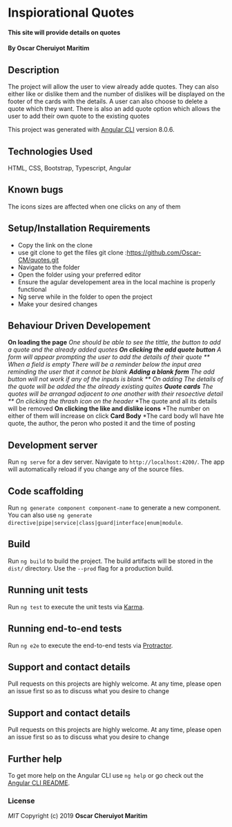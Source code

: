 # Inspiorational  Quotes

#### This site will provide details on quotes
#### By  **Oscar Cheruiyot Maritim**
## Description
The project will allow the user to view already adde quotes. They can also either like or dislike them and the number of dislikes will be displayed on the footer of the cards with the details. A user can also choose to delete a quote which they want. There is also an add quote option which allows the user to add their own quote to the existing quotes

This project was generated with [Angular CLI](https://github.com/angular/angular-cli) version 8.0.6.
## Technologies Used
HTML, CSS, Bootstrap, Typescript, Angular
## Known bugs
The icons sizes are affected when one clicks on any of them

## Setup/Installation Requirements
* Copy the link on the clone
* use git clone to get the files git clone :https://github.com/Oscar-CM/quotes.git
* Navigate to the folder
* Open the folder using your preferred editor
* Ensure the agular developement area in the local machine is properly functional
* Ng serve while in the folder to open the project
* Make your desired changes

## Behaviour Driven Developement
**On loading the page**
*One should be able to see the tittle, the button to add a quote and the already added quotes
**On clicking the add quote button**
*A form will appear prompting the user to add the details of their quote
** When a field is empty**
*There will be a reminder below the input area reminding the user that it cannot be blank
**Adding a blank form**
*The add button will not work if any of the inputs is blank
** On adding**
*The details of the quote will be added the the already existing quites
**Quote cards**
*The quotes will be arrangad adjacent to one another with their resoective detail
** On clicking the thrash icon on the header**
*The quote and all its details will be removed
**On clicking the like and dislike icons**
*The number on either of them will increase on click
**Card Body**
*The card body wll have hte quote, the author, the peron who posted it and the time of posting

## Development server

Run `ng serve` for a dev server. Navigate to `http://localhost:4200/`. The app will automatically reload if you change any of the source files.

## Code scaffolding

Run `ng generate component component-name` to generate a new component. You can also use `ng generate directive|pipe|service|class|guard|interface|enum|module`.

## Build

Run `ng build` to build the project. The build artifacts will be stored in the `dist/` directory. Use the `--prod` flag for a production build.

## Running unit tests

Run `ng test` to execute the unit tests via [Karma](https://karma-runner.github.io).

## Running end-to-end tests

Run `ng e2e` to execute the end-to-end tests via [Protractor](http://www.protractortest.org/).

## Support and contact details
Pull requests on this projects are highly welcome. At any time, please open an issue first so as to discuss what you desire to change

## Support and contact details
Pull requests on this projects are highly welcome. At any time, please open an issue first so as to discuss what you desire to change

## Further help

To get more help on the Angular CLI use `ng help` or go check out the [Angular CLI README](https://github.com/angular/angular-cli/blob/master/README.md).

### License
*MIT*
Copyright (c) 2019 **Oscar Cheruiyot Maritim**

